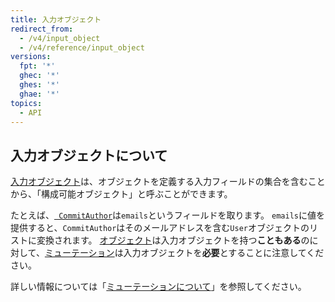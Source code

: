 ```yaml
---
title: 入力オブジェクト
redirect_from:
  - /v4/input_object
  - /v4/reference/input_object
versions:
  fpt: '*'
  ghec: '*'
  ghes: '*'
  ghae: '*'
topics:
  - API
---
```


## 入力オブジェクトについて

[入力オブジェクト](https://graphql.github.io/graphql-spec/June2018/#sec-Input-Objects)は、オブジェクトを定義する入力フィールドの集合を含むことから、「構成可能オブジェクト」と呼ぶことができます。

たとえば、[` CommitAuthor`](/graphql/reference/input-objects#commitauthor)は`emails`というフィールドを取ります。 `emails`に値を提供すると、`CommitAuthor`はそのメールアドレスを含む`User`オブジェクトのリストに変換されます。 [オブジェクト](/graphql/reference/objects)は入力オブジェクトを持つ**こともある**のに対して、[ミューテーション](/graphql/reference/mutations)は入力オブジェクトを**必要**とすることに注意してください。

詳しい情報については「[ミューテーションについて](/graphql/guides/forming-calls-with-graphql#about-mutations)」を参照してください。

<!-- this page is pre-rendered by scripts because it's too big to load dynamically -->
<!-- see lib/graphql/static/prerendered-input-objects.json -->
